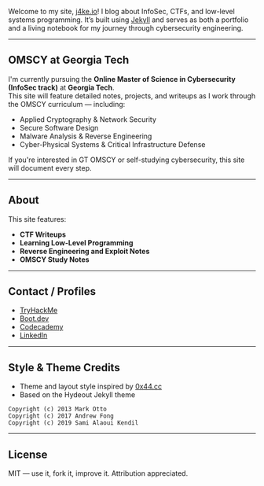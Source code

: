 Welcome to my site, [j4ke.io](https://j4ke.io)! I blog about InfoSec, CTFs, and low-level systems programming. It’s built using [Jekyll](https://jekyllrb.com) and serves as both a portfolio and a living notebook for my journey through cybersecurity engineering.

---

## OMSCY at Georgia Tech

I'm currently pursuing the **Online Master of Science in Cybersecurity (InfoSec track)** at **Georgia Tech**.  
This site will feature detailed notes, projects, and writeups as I work through the OMSCY curriculum — including:

- Applied Cryptography & Network Security  
- Secure Software Design  
- Malware Analysis & Reverse Engineering  
- Cyber-Physical Systems & Critical Infrastructure Defense  

If you're interested in GT OMSCY or self-studying cybersecurity, this site will document every step.

---

## About

This site features:

- **CTF Writeups**
- **Learning Low-Level Programming**
- **Reverse Engineering and Exploit Notes**  
- **OMSCY Study Notes**

---

## Contact / Profiles

- [TryHackMe](https://tryhackme.com/p/.j4ke)
- [Boot.dev](https://www.boot.dev/u/j4ke)
- [Codecademy](https://www.codecademy.com/profiles/j4ke_exe)
- [LinkedIn](https://linkedin.com/in/j4ke)

---

## Style & Theme Credits

- Theme and layout style inspired by [0x44.cc](https://0x44.cc)  
- Based on the Hydeout Jekyll theme  

```
Copyright (c) 2013 Mark Otto  
Copyright (c) 2017 Andrew Fong  
Copyright (c) 2019 Sami Alaoui Kendil
```

---

## License

MIT — use it, fork it, improve it. Attribution appreciated.
